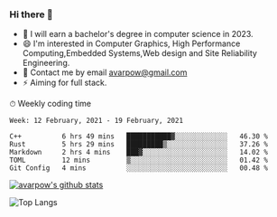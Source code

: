 ### Hi there 👋
<!--I have been a GitHub member for [![Years Badge](https://badges.pufler.dev/years/avarpow)](https://badges.pufler.dev)-->
- 🌱 I will earn a bachelor's degree in computer science in 2023.
- 😄 I'm interested in Computer Graphics, High Performance Computing,Embedded Systems,Web design and Site Reliability Engineering.
- 💬 Contact me by email avarpow@gmail.com
- ⚡ Aiming for full stack.

<!--💻 Coding Activity Logging

[![Commits Badge](https://badges.pufler.dev/commits/weekly/avarpow)](https://badges.pufler.dev)-->

⏱ Weekly coding time
<!--START_SECTION:waka-->
```text
Week: 12 February, 2021 - 19 February, 2021

C++          6 hrs 49 mins   ███████████▓░░░░░░░░░░░░░   46.30 % 
Rust         5 hrs 29 mins   █████████▒░░░░░░░░░░░░░░░   37.26 % 
Markdown     2 hrs 4 mins    ███▓░░░░░░░░░░░░░░░░░░░░░   14.02 % 
TOML         12 mins         ▒░░░░░░░░░░░░░░░░░░░░░░░░   01.42 % 
Git Config   4 mins          ░░░░░░░░░░░░░░░░░░░░░░░░░   00.48 % 
```
<!--END_SECTION:waka-->

[![avarpow's github stats](https://github-readme-stats.vercel.app/api?username=avarpow&count_private=true&show_icons=true&hide=issues&hide_border=true)](https://github.com/anuraghazra/github-readme-stats)

![Top Langs](https://github-readme-stats.vercel.app/api/top-langs/?username=avarpow&layout=compact&hide_border=true) 
<!--[![avarpow's wakatime stats](https://github-readme-stats.vercel.app/api/wakatime?username=avarpow)](https://github.com/anuraghazra/github-readme-stats)-->
